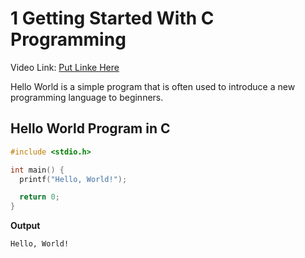 # 1 Getting Started With C Programming

Video Link: [Put Linke Here]()

Hello World is a simple program that is often used to introduce a new programming language to beginners.

## Hello World Program in C

```c
#include <stdio.h>

int main() {
  printf("Hello, World!");

  return 0;
}
```

**Output**

```
Hello, World!
```